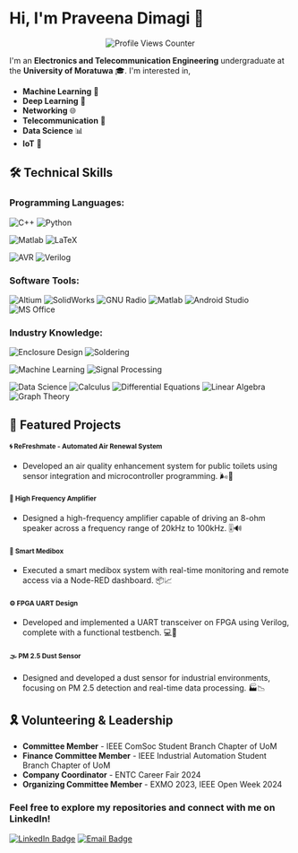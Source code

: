 # Hi, I'm Praveena Dimagi 👋

<p align="center">
  <img src="https://komarev.com/ghpvc/?username=dmpcd&color=yellow" alt="Profile Views Counter">
</p>

I'm an **Electronics and Telecommunication Engineering** undergraduate at the **University of Moratuwa** 🎓. I'm interested in,

- **Machine Learning** 🤖
- **Deep Learning** 🧠
- **Networking**  🌐
- **Telecommunication** 📡
- **Data Science** 📊
- **IoT** 🔗

## 🛠 Technical Skills

### Programming Languages:
![C++](https://img.shields.io/badge/-C%2B%2B-00599C?style=flat&logo=c%2B%2B&logoColor=white)
![Python](https://img.shields.io/badge/-Python-3776AB?style=flat&logo=python&logoColor=white)


![Matlab](https://img.shields.io/badge/-Matlab-0076A8?style=flat&logo=mathworks)
![LaTeX](https://img.shields.io/badge/-LaTeX-008080?style=flat&logo=latex&logoColor=white)


![AVR](https://img.shields.io/badge/-AVR-FF3E00?style=flat&logo=atmel)
![Verilog](https://img.shields.io/badge/-Verilog-00C7B7?style=flat&logo=verilog)

### Software Tools:
![Altium](https://img.shields.io/badge/-Altium-0078D7?style=flat&logo=altiumdesigner)
![SolidWorks](https://img.shields.io/badge/-SolidWorks-EF3B2D?style=flat&logo=solidworks)
![GNU Radio](https://img.shields.io/badge/-GNU%20Radio-083D77?style=flat&logo=gnuradio)
![Matlab](https://img.shields.io/badge/-Matlab-0076A8?style=flat&logo=mathworks)
![Android Studio](https://img.shields.io/badge/-Android%20Studio-3DDC84?style=flat&logo=androidstudio&logoColor=white)
![MS Office](https://img.shields.io/badge/-MS%20Office-D83B01?style=flat&logo=microsoftoffice&logoColor=white)

### Industry Knowledge:
![Enclosure Design](https://img.shields.io/badge/-Enclosure%20Design-9C27B0?style=flat&logo=solidworks&logoColor=white)
![Soldering](https://img.shields.io/badge/-Soldering-F48024?style=flat&logo=raspberrypi)


![Machine Learning](https://img.shields.io/badge/-Machine%20Learning-3776AB?style=flat&logo=tensorflow&logoColor=white)
![Signal Processing](https://img.shields.io/badge/-Signal%20Processing-008080?style=flat&logo=gnuradio&logoColor=white)


![Data Science](https://img.shields.io/badge/-Data%20Science-4CAF50?style=flat&logo=python&logoColor=white)
![Calculus](https://img.shields.io/badge/-Calculus-6A1B9A?style=flat&logo=mathworks&logoColor=white)
![Differential Equations](https://img.shields.io/badge/-Differential%20Equations-0288D1?style=flat&logo=mathworks&logoColor=white)
![Linear Algebra](https://img.shields.io/badge/-Linear%20Algebra-FF5252?style=flat&logo=mathworks&logoColor=white)
![Graph Theory](https://img.shields.io/badge/-Graph%20Theory-8E24AA?style=flat&logo=mathworks&logoColor=white)


## 🌟 Featured Projects

#### <small>🌀 **ReFreshmate - Automated Air Renewal System**</small>
- Developed an air quality enhancement system for public toilets using sensor integration and microcontroller programming. 🌬️🚽

#### <small>🎵 **High Frequency Amplifier**</small>
- Designed a high-frequency amplifier capable of driving an 8-ohm speaker across a frequency range of 20kHz to 100kHz. 🎚️🔊

#### <small>💊 **Smart Medibox**</small>
- Executed a smart medibox system with real-time monitoring and remote access via a Node-RED dashboard. 📦📈

#### <small>⚙️ **FPGA UART Design**</small>
- Developed and implemented a UART transceiver on FPGA using Verilog, complete with a functional testbench. 💻🔧

#### <small>🌫️ **PM 2.5 Dust Sensor**</small>
- Designed and developed a dust sensor for industrial environments, focusing on PM 2.5 detection and real-time data processing. 🏭📉


## 🎗 Volunteering & Leadership
- **Committee Member** - IEEE ComSoc Student Branch Chapter of UoM
- **Finance Committee Member** - IEEE Industrial Automation Student Branch Chapter of UoM
- **Company Coordinator** - ENTC Career Fair 2024
- **Organizing Committee Member** - EXMO 2023, IEEE Open Week 2024

### Feel free to explore my repositories and connect with me on LinkedIn!

[![LinkedIn Badge](https://img.shields.io/badge/-LinkedIn-blue?style=flat-square&logo=Linkedin&logoColor=white&link=https://www.linkedin.com/in/praveen-dissanayaka/)](https://www.linkedin.com/in/dmpcd)
[![Email Badge](https://img.shields.io/badge/Email-praveendissanayaka63%40gmail.com-red?style=flat-square&logo=Gmail&logoColor=white)](mailto:praveendissanayaka63@gmail.com)
